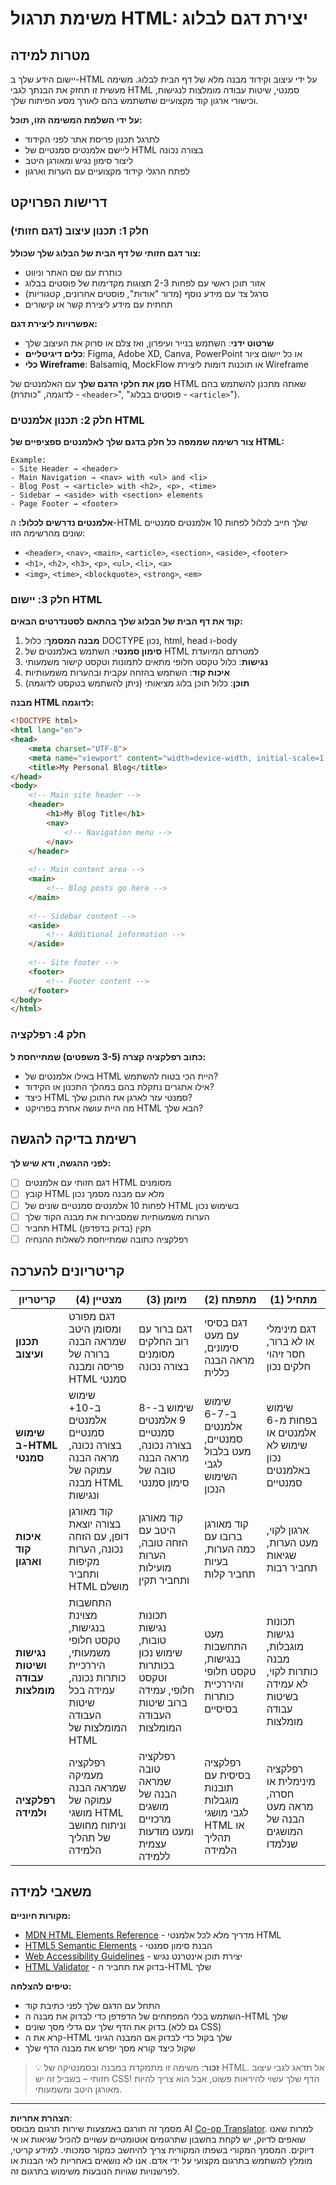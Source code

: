 <!--
CO_OP_TRANSLATOR_METADATA:
{
  "original_hash": "650e63282e1dfa032890fcf5c1c4119d",
  "translation_date": "2025-10-23T01:27:06+00:00",
  "source_file": "3-terrarium/1-intro-to-html/assignment.md",
  "language_code": "he"
}
-->
# משימת תרגול HTML: יצירת דגם לבלוג

## מטרות למידה

יישום הידע שלך ב-HTML על ידי עיצוב וקידוד מבנה מלא של דף הבית לבלוג. משימה מעשית זו תחזק את הבנתך לגבי HTML סמנטי, שיטות עבודה מומלצות לנגישות, וכישורי ארגון קוד מקצועיים שתשתמש בהם לאורך מסע הפיתוח שלך.

**על ידי השלמת המשימה הזו, תוכל:**
- לתרגל תכנון פריסת אתר לפני הקידוד
- ליישם אלמנטים סמנטיים של HTML בצורה נכונה
- ליצור סימון נגיש ומאורגן היטב
- לפתח הרגלי קידוד מקצועיים עם הערות וארגון

## דרישות הפרויקט

### חלק 1: תכנון עיצוב (דגם חזותי)

**צור דגם חזותי של דף הבית של הבלוג שלך שכולל:**
- כותרת עם שם האתר וניווט
- אזור תוכן ראשי עם לפחות 2-3 תצוגות מקדימות של פוסטים בבלוג
- סרגל צד עם מידע נוסף (מדור "אודות", פוסטים אחרונים, קטגוריות)
- תחתית עם מידע ליצירת קשר או קישורים

**אפשרויות ליצירת דגם:**
- **שרטוט ידני**: השתמש בנייר ועיפרון, ואז צלם או סרוק את העיצוב שלך
- **כלים דיגיטליים**: Figma, Adobe XD, Canva, PowerPoint או כל יישום ציור
- **כלי Wireframe**: Balsamiq, MockFlow או תוכנות דומות ליצירת Wireframe

**סמן את חלקי הדגם שלך** עם האלמנטים של HTML שאתה מתכנן להשתמש בהם (לדוגמה, "כותרת - `<header>`", "פוסטים בבלוג - `<article>`").

### חלק 2: תכנון אלמנטים HTML

**צור רשימה שממפה כל חלק בדגם שלך לאלמנטים ספציפיים של HTML:**

```
Example:
- Site Header → <header>
- Main Navigation → <nav> with <ul> and <li>
- Blog Post → <article> with <h2>, <p>, <time>
- Sidebar → <aside> with <section> elements
- Page Footer → <footer>
```

**אלמנטים נדרשים לכלול:**
ה-HTML שלך חייב לכלול לפחות 10 אלמנטים סמנטיים שונים מהרשימה הזו:
- `<header>`, `<nav>`, `<main>`, `<article>`, `<section>`, `<aside>`, `<footer>`
- `<h1>`, `<h2>`, `<h3>`, `<p>`, `<ul>`, `<li>`, `<a>`
- `<img>`, `<time>`, `<blockquote>`, `<strong>`, `<em>`

### חלק 3: יישום HTML

**קוד את דף הבית של הבלוג שלך בהתאם לסטנדרטים הבאים:**

1. **מבנה המסמך**: כלול DOCTYPE נכון, html, head ו-body
2. **סימון סמנטי**: השתמש באלמנטים של HTML למטרתם המיועדת
3. **נגישות**: כלול טקסט חלופי מתאים לתמונות וטקסט קישור משמעותי
4. **איכות קוד**: השתמש בהזחה עקבית ובהערות משמעותיות
5. **תוכן**: כלול תוכן בלוג מציאותי (ניתן להשתמש בטקסט לדוגמה)

**מבנה HTML לדוגמה:**
```html
<!DOCTYPE html>
<html lang="en">
<head>
    <meta charset="UTF-8">
    <meta name="viewport" content="width=device-width, initial-scale=1.0">
    <title>My Personal Blog</title>
</head>
<body>
    <!-- Main site header -->
    <header>
        <h1>My Blog Title</h1>
        <nav>
            <!-- Navigation menu -->
        </nav>
    </header>
    
    <!-- Main content area -->
    <main>
        <!-- Blog posts go here -->
    </main>
    
    <!-- Sidebar content -->
    <aside>
        <!-- Additional information -->
    </aside>
    
    <!-- Site footer -->
    <footer>
        <!-- Footer content -->
    </footer>
</body>
</html>
```

### חלק 4: רפלקציה

**כתוב רפלקציה קצרה (3-5 משפטים) שמתייחסת ל:**
- באילו אלמנטים של HTML היית הכי בטוח להשתמש?
- אילו אתגרים נתקלת בהם במהלך התכנון או הקידוד?
- כיצד HTML סמנטי עזר לארגן את התוכן שלך?
- מה היית עושה אחרת בפרויקט HTML הבא שלך?

## רשימת בדיקה להגשה

**לפני ההגשה, ודא שיש לך:**
- [ ] דגם חזותי עם אלמנטים HTML מסומנים
- [ ] קובץ HTML מלא עם מבנה מסמך נכון
- [ ] לפחות 10 אלמנטים סמנטיים שונים של HTML בשימוש נכון
- [ ] הערות משמעותיות שמסבירות את מבנה הקוד שלך
- [ ] תחביר HTML תקין (בדוק בדפדפן)
- [ ] רפלקציה כתובה שמתייחסת לשאלות ההנחיה

## קריטריונים להערכה

| קריטריון | מצטיין (4) | מיומן (3) | מתפתח (2) | מתחיל (1) |
|----------|------------|------------|------------|------------|
| **תכנון ועיצוב** | דגם מפורט ומסומן היטב שמראה הבנה ברורה של פריסה ומבנה HTML סמנטי | דגם ברור עם רוב החלקים מסומנים בצורה נכונה | דגם בסיסי עם מעט סימונים, מראה הבנה כללית | דגם מינימלי או לא ברור, חסר זיהוי חלקים נכון |
| **שימוש ב-HTML סמנטי** | שימוש ב-10+ אלמנטים סמנטיים בצורה נכונה, מראה הבנה עמוקה של מבנה HTML ונגישות | שימוש ב-8-9 אלמנטים סמנטיים בצורה נכונה, מראה הבנה טובה של סימון סמנטי | שימוש ב-6-7 אלמנטים סמנטיים, מעט בלבול לגבי השימוש הנכון | שימוש בפחות מ-6 אלמנטים או שימוש לא נכון באלמנטים סמנטיים |
| **איכות קוד וארגון** | קוד מאורגן בצורה יוצאת דופן, עם הזחה נכונה, הערות מקיפות ותחביר HTML מושלם | קוד מאורגן היטב עם הזחה טובה, הערות מועילות ותחביר תקין | קוד מאורגן ברובו עם כמה הערות, בעיות תחביר קלות | ארגון לקוי, מעט הערות, שגיאות תחביר רבות |
| **נגישות ושיטות עבודה מומלצות** | התחשבות מצוינת בנגישות, טקסט חלופי משמעותי, היררכיית כותרות נכונה, עמידה בכל שיטות העבודה המומלצות של HTML | תכונות נגישות טובות, שימוש נכון בכותרות וטקסט חלופי, עמידה ברוב שיטות העבודה המומלצות | מעט התחשבות בנגישות, טקסט חלופי והיררכיית כותרות בסיסיים | תכונות נגישות מוגבלות, מבנה כותרות לקוי, לא עמידה בשיטות עבודה מומלצות |
| **רפלקציה ולמידה** | רפלקציה מעמיקה שמראה הבנה עמוקה של מושגי HTML וניתוח מחושב של תהליך הלמידה | רפלקציה טובה שמראה הבנה של מושגים מרכזיים ומעט מודעות עצמית ללמידה | רפלקציה בסיסית עם תובנות מוגבלות לגבי מושגי HTML או תהליך הלמידה | רפלקציה מינימלית או חסרה, מראה מעט הבנה של המושגים שנלמדו |

## משאבי למידה

**מקורות חיוניים:**
- [MDN HTML Elements Reference](https://developer.mozilla.org/docs/Web/HTML/Element) - מדריך מלא לכל אלמנטי HTML
- [HTML5 Semantic Elements](https://developer.mozilla.org/docs/Web/HTML/Element#content_sectioning) - הבנת סימון סמנטי
- [Web Accessibility Guidelines](https://www.w3.org/WAI/WCAG21/quickref/) - יצירת תוכן אינטרנט נגיש
- [HTML Validator](https://validator.w3.org/) - בדוק את תחביר ה-HTML שלך

**טיפים להצלחה:**
- התחל עם הדגם שלך לפני כתיבת קוד
- השתמש בכלי המפתחים של הדפדפן כדי לבדוק את מבנה ה-HTML שלך
- בדוק את הדף שלך עם גדלי מסך שונים (גם ללא CSS)
- קרא את ה-HTML שלך בקול כדי לבדוק אם המבנה הגיוני
- שקול כיצד קורא מסך יפרש את מבנה הדף שלך

> 💡 **זכור**: משימה זו מתמקדת במבנה ובסמנטיקה של HTML. אל תדאג לגבי עיצוב חזותי – בשביל זה יש CSS! הדף שלך עשוי להיראות פשוט, אבל הוא צריך להיות מאורגן היטב ומשמעותי.

---

**הצהרת אחריות**:  
מסמך זה תורגם באמצעות שירות תרגום מבוסס AI [Co-op Translator](https://github.com/Azure/co-op-translator). למרות שאנו שואפים לדיוק, יש לקחת בחשבון שתרגומים אוטומטיים עשויים להכיל שגיאות או אי דיוקים. המסמך המקורי בשפתו המקורית צריך להיחשב כמקור סמכותי. למידע קריטי, מומלץ להשתמש בתרגום מקצועי על ידי אדם. אנו לא נושאים באחריות לאי הבנות או לפרשנויות שגויות הנובעות משימוש בתרגום זה.